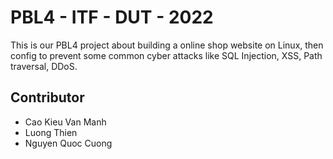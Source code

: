 # PBL4 - ITF - DUT - 2022

This is our PBL4 project about building a online shop website on Linux, then config to prevent some common cyber attacks like SQL Injection, XSS, Path traversal, DDoS.

## Contributor

- Cao Kieu Van Manh
- Luong Thien
- Nguyen Quoc Cuong
